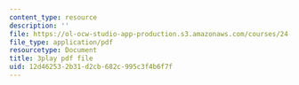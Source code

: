 ```yaml
---
content_type: resource
description: ''
file: https://ol-ocw-studio-app-production.s3.amazonaws.com/courses/24-908-creole-languages-and-caribbean-identities-spring-2017/12d462532b31d2cb682c995c3f4b6f7f_Mbz648H3IEw.pdf
file_type: application/pdf
resourcetype: Document
title: 3play pdf file
uid: 12d46253-2b31-d2cb-682c-995c3f4b6f7f
---
```

